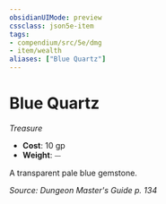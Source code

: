 ```yaml
---
obsidianUIMode: preview
cssclass: json5e-item
tags:
- compendium/src/5e/dmg
- item/wealth
aliases: ["Blue Quartz"]
---
```

# Blue Quartz
*Treasure*  

- **Cost**: 10 gp
- **Weight**: ⏤

A transparent pale blue gemstone.

*Source: Dungeon Master's Guide p. 134*